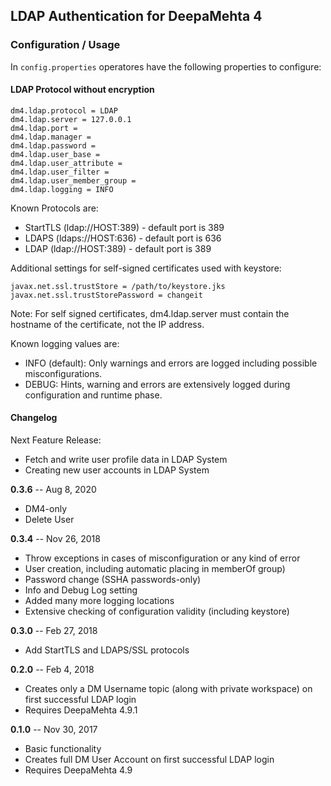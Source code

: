 ## LDAP Authentication for DeepaMehta 4

### Configuration / Usage

In `config.properties` operatores have the following properties to configure:

#### LDAP Protocol without encryption

```
dm4.ldap.protocol = LDAP
dm4.ldap.server = 127.0.0.1
dm4.ldap.port = 
dm4.ldap.manager = 
dm4.ldap.password = 
dm4.ldap.user_base = 
dm4.ldap.user_attribute = 
dm4.ldap.user_filter = 
dm4.ldap.user_member_group = 
dm4.ldap.logging = INFO
```

Known Protocols are: 

- StartTLS (ldap://HOST:389) - default port is 389
- LDAPS (ldaps://HOST:636) - default port is 636
- LDAP (ldap://HOST:389) - default port is 389

Additional settings for self-signed certificates used with keystore:

```
javax.net.ssl.trustStore = /path/to/keystore.jks
javax.net.ssl.trustStorePassword = changeit
```

Note: For self signed certificates, dm4.ldap.server must contain the hostname of the certificate, not the IP address.

Known logging values are:
 
- INFO (default): Only warnings and errors are logged including possible misconfigurations.
- DEBUG: Hints, warning and errors are extensively logged during configuration and runtime phase.

#### Changelog

Next Feature Release: 

* Fetch and write user profile data in LDAP System
* Creating new user accounts in LDAP System

**0.3.6** -- Aug 8, 2020

* DM4-only
* Delete User

**0.3.4** -- Nov 26, 2018

* Throw exceptions in cases of misconfiguration or any kind of error
* User creation, including automatic placing in memberOf group)
* Password change (SSHA passwords-only)
* Info and Debug Log setting
* Added many more logging locations
* Extensive checking of configuration validity (including keystore)

**0.3.0** -- Feb 27, 2018

* Add StartTLS and LDAPS/SSL protocols

**0.2.0** -- Feb 4, 2018

* Creates only a DM Username topic (along with private workspace) on first successful LDAP login
* Requires DeepaMehta 4.9.1

**0.1.0** -- Nov 30, 2017

* Basic functionality
* Creates full DM User Account on first successful LDAP login
* Requires DeepaMehta 4.9
